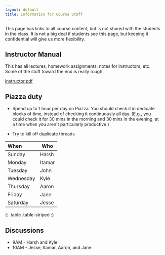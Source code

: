 ```yaml
---
layout: default
title: Information for Course Staff
---
```


This page has links to all course content, but is not shared with the students
in the class. It is not a big deal if students see this page, but keeping it
confidential will give us more flexibility.

## Instructor Manual

This has all lectures, homework assignments, notes for instructors, etc.
Some of the stuff toward the end is really rough.

[instructor.pdf](instructor.pdf)

## Piazza duty

- Spend up to 1 hour per day on Piazza. You should check it in dedicate blocks of
time, instead of checking it continuously all day. (E.g., you could check it for
30 mins in the morning and 30 mins in the evening, at a time when you aren't
particularly productive.)

- Try to kill off duplicate threads

| When                       | Who      |
|:---------------------------|----------|
| Sunday                     | Harsh    |
| Monday                     | Itamar   |
| Tuesday                    | John     |
| Wednesday                  | Kyle     |
| Thursday                   | Aaron    |
| Friday                     | Jane     |
| Saturday                   | Jesse    |
{: .table .table-striped :}


## Discussions

- 9AM - Harsh and Kyle
- 10AM - Jesse, Itamar, Aaron, and Jane
